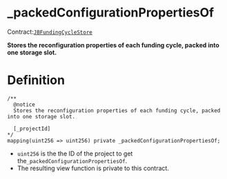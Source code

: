 # \_packedConfigurationPropertiesOf

Contract:[`JBFundingCycleStore`](../)​‌

**Stores the reconfiguration properties of each funding cycle, packed into one storage slot.**

# Definition

```solidity
/** 
  @notice
  Stores the reconfiguration properties of each funding cycle, packed into one storage slot.
  
  [_projectId]
*/
mapping(uint256 => uint256) private _packedConfigurationPropertiesOf;
```

* `uint256` is the the ID of the project to get the`_packedConfigurationPropertiesOf`.
* The resulting view function is private to this contract.
